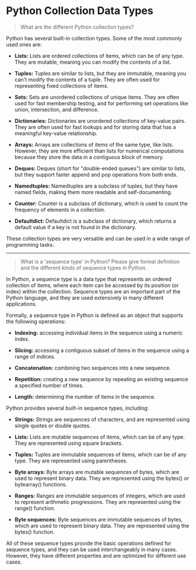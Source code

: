 # Python Collection Data Types



> What are the different Python collection types? 

Python has several built-in collection types. Some of the most commonly used ones are:

- **Lists:** Lists are ordered collections of items, which can be of any type. They are mutable, meaning you can modify the contents of a list.

- **Tuples:** Tuples are similar to lists, but they are immutable, meaning you can't modify the contents of a tuple. They are often used for representing fixed collections of items.

- **Sets:** Sets are unordered collections of unique items. They are often used for fast membership testing, and for performing set operations like union, intersection, and difference.

- **Dictionaries:** Dictionaries are unordered collections of key-value pairs. They are often used for fast lookups and for storing data that has a meaningful key-value relationship.

- **Arrays:** Arrays are collections of items of the same type, like lists. However, they are more efficient than lists for numerical computations because they store the data in a contiguous block of memory.

- **Deques:** Deques (short for "double-ended queues") are similar to lists, but they support faster append and pop operations from both ends.

- **Namedtuples:** Namedtuples are a subclass of tuples, but they have named fields, making them more readable and self-documenting.

- **Counter:** Counter is a subclass of dictionary, which is used to count the frequency of elements in a collection.

- **Defaultdict:** Defaultdict is a subclass of dictionary, which returns a default value if a key is not found in the dictionary.

These collection types are very versatile and can be used in a wide range of programming tasks.

---
> What is a 'sequence type' in Python? Please give formal definition and the different kinds of sequence types in Python. 

In Python, a sequence type is a data type that represents an ordered collection of items, where each item can be accessed by its position (or index) within the collection. Sequence types are an important part of the Python language, and they are used extensively in many different applications.

Formally, a sequence type in Python is defined as an object that supports the following operations:

- **Indexing:** accessing individual items in the sequence using a numeric index.

- **Slicing:** accessing a contiguous subset of items in the sequence using a range of indices.

- **Concatenation:** combining two sequences into a new sequence.

- **Repetition:** creating a new sequence by repeating an existing sequence a specified number of times.

- **Length:** determining the number of items in the sequence.

Python provides several built-in sequence types, including:

- **Strings:** Strings are sequences of characters, and are represented using single quotes or double quotes.

- **Lists:** Lists are mutable sequences of items, which can be of any type. They are represented using square brackets.

- **Tuples:** Tuples are immutable sequences of items, which can be of any type. They are represented using parentheses.

- **Byte arrays:** Byte arrays are mutable sequences of bytes, which are used to represent binary data. They are represented using the bytes() or bytearray() functions.

- **Ranges:** Ranges are immutable sequences of integers, which are used to represent arithmetic progressions. They are represented using the range() function.

- **Byte sequences:** Byte sequences are immutable sequences of bytes, which are used to represent binary data. They are represented using the bytes() function.

All of these sequence types provide the basic operations defined for sequence types, and they can be used interchangeably in many cases. However, they have different properties and are optimized for different use cases.
